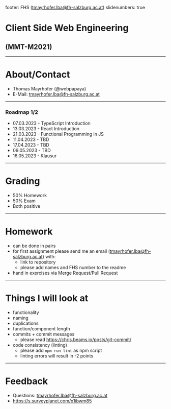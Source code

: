 footer: FHS (tmayrhofer.lba@fh-salzburg.ac.at)
slidenumbers: true

# Client Side Web Engineering

## (MMT-M2021)

---

# About/Contact

- Thomas Mayrhofer (@webpapaya)
- E-Mail: tmayrhofer.lba@fh-salzburg.ac.at

---

### Roadmap 1/2


- 07.03.2023 - TypeScript Introduction
- 13.03.2023 - React Introduction
- 21.03.2023 - Functional Programming in JS 
- 11.04.2023 - TBD
- 17.04.2023 - TBD
- 09.05.2023 - TBD
- 16.05.2023 - Klausur

---

# Grading

- 50% Homework
- 50% Exam
- Both positive

---

# Homework

- can be done in pairs
- for first assignment please send me an email (tmayrhofer.lba@fh-salzburg.ac.at) with:
  - link to repository
  - please add names and FHS number to the readme
- hand in exercises via Merge Request/Pull Request

----

# Things I will look at

- functionality
- naming
- duplications
- function/component length
- commits + commit messages
  - please read <https://chris.beams.io/posts/git-commit/>
- code consistency (linting)
  - please add `npm run lint` as npm script
  - linting errors will result in -2 points

---

# Feedback

- Questions: tmayrhofer.lba@fh-salzburg.ac.at
- <https://s.surveyplanet.com/x1ibwm85>



[^1]: with or without redux?

[^2]: generics, type inference, build own runtime type system

[^3]: i18n, better test assertions, debugging/logging

[^4]: quick introduction, testing external apis. Mocking, stubing, ...
